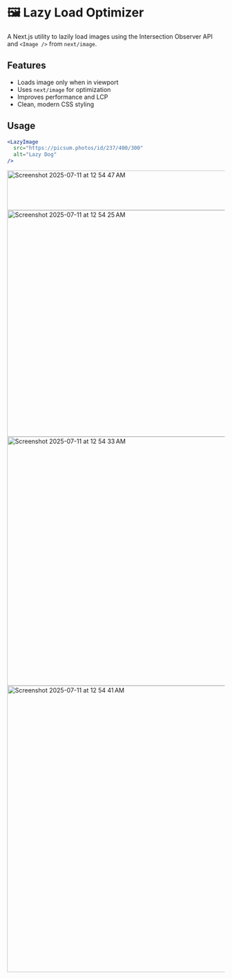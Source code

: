 # 🖼️ Lazy Load Optimizer

A Next.js utility to lazily load images using the Intersection Observer API and `<Image />` from `next/image`.

## Features

- Loads image only when in viewport
- Uses `next/image` for optimization
- Improves performance and LCP
- Clean, modern CSS styling

## Usage

```jsx
<LazyImage
  src="https://picsum.photos/id/237/400/300"
  alt="Lazy Dog"
/>
```
<img width="834" height="92" alt="Screenshot 2025-07-11 at 12 54 47 AM" src="https://github.com/user-attachments/assets/b6433c49-76cd-436d-88b2-f1aa67b403f0" />
<img width="933" height="525" alt="Screenshot 2025-07-11 at 12 54 25 AM" src="https://github.com/user-attachments/assets/35aac106-cd17-4af2-8ff4-c96364d0c745" />
<img width="811" height="577" alt="Screenshot 2025-07-11 at 12 54 33 AM" src="https://github.com/user-attachments/assets/c14d492e-3662-492f-91d6-95d06d11a64f" />
<img width="934" height="664" alt="Screenshot 2025-07-11 at 12 54 41 AM" src="https://github.com/user-attachments/assets/400e58dd-ce77-4030-b7d9-326906f46d02" />

